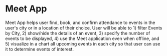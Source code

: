 # Meet App

Meet App helps user find, book, and confirm attendance to events in the user's city or in a location of their choice. User will be able to 1) filter Events by City, 2) show/hide the details of an event, 3) specify the number of events to be displayed, 4) use the Meet application even when offline, and 5) visualize in a chart all upcoming events in each city so that user can use it to determine events of interest.
